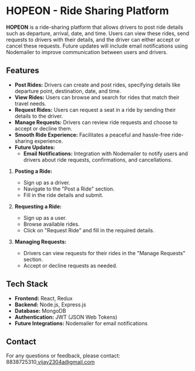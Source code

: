 # HOPEON - Ride Sharing Platform

**HOPEON** is a ride-sharing platform that allows drivers to post ride details such as departure, arrival, date, and time. Users can view these rides, send requests to drivers with their details, and the driver can either accept or cancel these requests. Future updates will include email notifications using Nodemailer to improve communication between users and drivers.

## Features

- **Post Rides:** Drivers can create and post rides, specifying details like departure point, destination, date, and time.
- **View Rides:** Users can browse and search for rides that match their travel needs.
- **Request Rides:** Users can request a seat in a ride by sending their details to the driver.
- **Manage Requests:** Drivers can review ride requests and choose to accept or decline them.
- **Smooth Ride Experience:** Facilitates a peaceful and hassle-free ride-sharing experience.
- **Future Updates:**
  - **Email Notifications:** Integration with Nodemailer to notify users and drivers about ride requests, confirmations, and cancellations.


1. **Posting a Ride:**

    - Sign up as a driver.
    - Navigate to the "Post a Ride" section.
    - Fill in the ride details and submit.

2. **Requesting a Ride:**

    - Sign up as a user.
    - Browse available rides.
    - Click on "Request Ride" and fill in the required details.

3. **Managing Requests:**

    - Drivers can view requests for their rides in the "Manage Requests" section.
    - Accept or decline requests as needed.

## Tech Stack

- **Frontend:** React, Redux
- **Backend:** Node.js, Express.js
- **Database:** MongoDB
- **Authentication:** JWT (JSON Web Tokens)
- **Future Integrations:** Nodemailer for email notifications


## Contact

For any questions or feedback, please contact: 8838725310,vijay2304a@gmail.com


